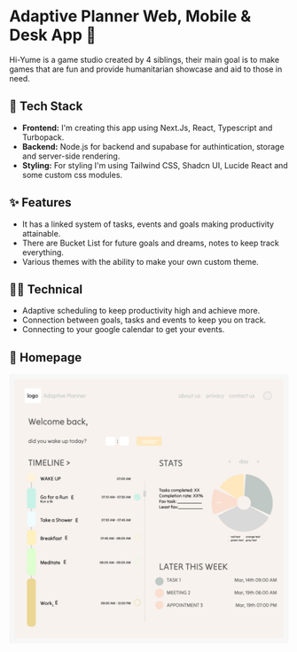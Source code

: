 # Adaptive Planner Web, Mobile & Desk App 🌵

Hi-Yume is a game studio created by 4 siblings, their main goal is to make games that are fun and provide humanitarian showcase and aid to those in need.

## 🚀 Tech Stack
- **Frontend:** I'm creating this app using Next.Js, React, Typescript and Turbopack.
- **Backend:** Node.js for backend and supabase for authintication, storage and server-side rendering.
- **Styling:** For styling I'm using Tailwind CSS, Shadcn UI, Lucide React and some custom css modules.

## ✨ Features
- It has a linked system of tasks, events and goals making productivity attainable.
- There are Bucket List for future goals and dreams, notes to keep track everything.
- Various themes with the ability to make your own custom theme.


## 🧑‍💻 Technical
- Adaptive scheduling to keep productivity high and achieve more.
- Connection between goals, tasks and events to keep you on track.
- Connecting to your google calendar to get your events.

## 📸 Homepage
![Homepage on desktop](adaptive.jpeg)